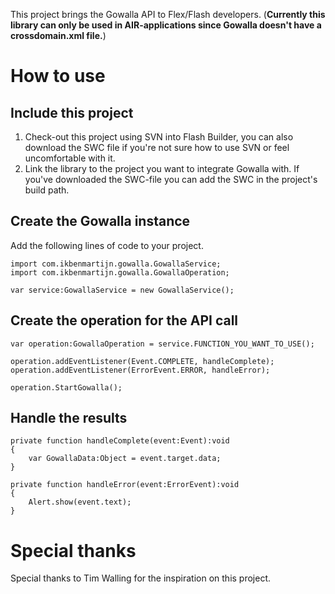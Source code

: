 This project brings the Gowalla API to Flex/Flash developers. (**Currently this library can only be used in AIR-applications since Gowalla doesn't have a crossdomain.xml file.**)

# How to use #
## Include this project ##
  1. Check-out this project using SVN into Flash Builder, you can also download the SWC file if you're not sure how to use SVN or feel uncomfortable with it.
  1. Link the library to the project you want to integrate Gowalla with. If you've downloaded the SWC-file you can add the SWC in the project's build path.
## Create the Gowalla instance ##
Add the following lines of code to your project.
```
import com.ikbenmartijn.gowalla.GowallaService;
import com.ikbenmartijn.gowalla.GowallaOperation;

var service:GowallaService = new GowallaService();
```
## Create the operation for the API call ##
```
var operation:GowallaOperation = service.FUNCTION_YOU_WANT_TO_USE();

operation.addEventListener(Event.COMPLETE, handleComplete);
operation.addEventListener(ErrorEvent.ERROR, handleError);

operation.StartGowalla();
```
## Handle the results ##
```
private function handleComplete(event:Event):void
{
    var GowallaData:Object = event.target.data;
}
            
private function handleError(event:ErrorEvent):void
{
    Alert.show(event.text);
}
```
# Special thanks #
Special thanks to Tim Walling for the inspiration on this project.